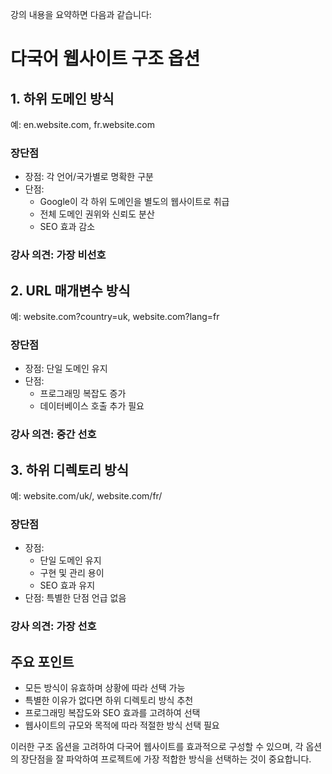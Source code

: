 강의 내용을 요약하면 다음과 같습니다:

# 다국어 웹사이트 구조 옵션

## 1. 하위 도메인 방식

예: en.website.com, fr.website.com

### 장단점

- 장점: 각 언어/국가별로 명확한 구분
- 단점:
  - Google이 각 하위 도메인을 별도의 웹사이트로 취급
  - 전체 도메인 권위와 신뢰도 분산
  - SEO 효과 감소

### 강사 의견: 가장 비선호

## 2. URL 매개변수 방식

예: website.com?country=uk, website.com?lang=fr

### 장단점

- 장점: 단일 도메인 유지
- 단점:
  - 프로그래밍 복잡도 증가
  - 데이터베이스 호출 추가 필요

### 강사 의견: 중간 선호

## 3. 하위 디렉토리 방식

예: website.com/uk/, website.com/fr/

### 장단점

- 장점:
  - 단일 도메인 유지
  - 구현 및 관리 용이
  - SEO 효과 유지
- 단점: 특별한 단점 언급 없음

### 강사 의견: 가장 선호

## 주요 포인트

- 모든 방식이 유효하며 상황에 따라 선택 가능
- 특별한 이유가 없다면 하위 디렉토리 방식 추천
- 프로그래밍 복잡도와 SEO 효과를 고려하여 선택
- 웹사이트의 규모와 목적에 따라 적절한 방식 선택 필요

이러한 구조 옵션을 고려하여 다국어 웹사이트를 효과적으로 구성할 수 있으며, 각 옵션의 장단점을 잘 파악하여 프로젝트에 가장 적합한 방식을 선택하는 것이 중요합니다.
